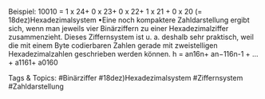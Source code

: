 Beispiel: 10010 = 1 x 24+ 0 x 23+ 0 x 22+ 1 x 21 + 0 x 20  (= 18dez)Hexadezimalsystem
•Eine noch kompaktere Zahldarstellung ergibt sich, wenn man jeweils vier Binärziffern zu einer 
Hexadezimalziffer zusammenzieht. Dieses Ziffernsystem ist u. a. deshalb sehr praktisch, weil die mit einem 
Byte codierbaren Zahlen gerade mit zweistelligen Hexadezimalzahlen geschrieben werden können.
h = an16n+ an−116n-1 + ... + a1161+ a0160

   Tags & Topics:
   #Binärziffer
   #18dez)Hexadezimalsystem
   #Ziffernsystem
   #Zahldarstellung